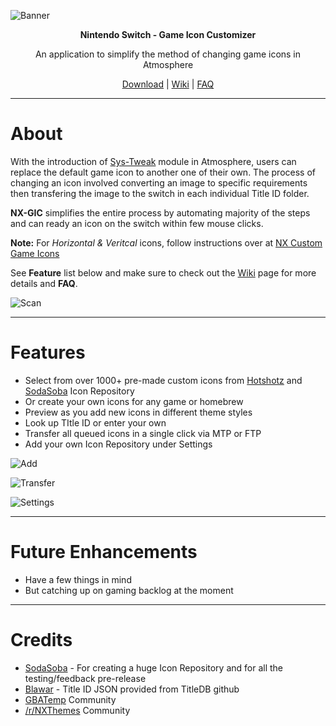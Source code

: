 ![Banner](https://user-images.githubusercontent.com/7006684/110041558-44145a80-7d12-11eb-9bec-213305e9ed5a.png)
<p align="center"><b>Nintendo Switch - Game Icon Customizer</b></p>
<p align="center">An application to simplify the method of changing game icons in Atmosphere</p>

<p align="center">
  <a href="https://github.com/hotshotz79/NX-Game-Icon-Customizer/releases">Download</a> | 
  <a href="https://github.com/hotshotz79/NX-Game-Icon-Customizer/wiki">Wiki</a> | 
  <a href="https://github.com/hotshotz79/NX-Game-Icon-Customizer/wiki/FAQ-Troubleshoot">FAQ</a> 
</p>

____

# About

With the introduction of [Sys-Tweak](https://gbatemp.net/threads/custom-game-icons-tutorial-and-sharing-hub-no-forwarders.574675/) module in Atmosphere, users can replace the default game icon to another one of their own. The process of changing an icon involved converting an image to specific requirements then transfering the image to the switch in each individual Title ID folder.

**NX-GIC** simplifies the entire process by automating majority of the steps and can ready an icon on the switch within few mouse clicks. 

**Note:** For *Horizontal & Veritcal* icons, follow instructions over at [NX Custom Game Icons](https://github.com/hotshotz79/NX-Custom-Game-Icons)

See **Feature** list below and make sure to check out the [Wiki](https://github.com/hotshotz79/NX-Game-Icon-Customizer/wiki) page for more details and **FAQ**.

![Scan](https://user-images.githubusercontent.com/7006684/110041559-44145a80-7d12-11eb-9a2b-f8f971645115.PNG)

____

# Features

* Select from over 1000+ pre-made custom icons from [Hotshotz](https://github.com/hotshotz79/NX-Custom-Game-Icons) and [SodaSoba](https://github.com/sodasoba1/NSW-Custom-Game-Icons) Icon Repository
* Or create your own icons for any game or homebrew
* Preview as you add new icons in different theme styles
* Look up TItle ID or enter your own
* Transfer all queued icons in a single click via MTP or FTP
* Add your own Icon Repository under Settings

![Add](https://user-images.githubusercontent.com/7006684/110041564-44acf100-7d12-11eb-8574-180931cbdebf.PNG)

![Transfer](https://user-images.githubusercontent.com/7006684/110041561-44acf100-7d12-11eb-8b73-445575278692.PNG)

![Settings](https://user-images.githubusercontent.com/7006684/110041560-44145a80-7d12-11eb-98e5-a77b05aa9763.PNG)

____

# Future Enhancements

* Have a few things in mind
* But catching up on gaming backlog at the moment
____

# Credits

* [SodaSoba](https://github.com/sodasoba1/NSW-Custom-Game-Icons) - For creating a huge Icon Repository and for all the testing/feedback pre-release
* [Blawar](https://github.com/blawar/titledb) - Title ID JSON provided from TitleDB github
* [GBATemp](https://gbatemp.net/threads/custom-game-icons-tutorial-and-sharing-hub-no-forwarders.574675/) Community
* [/r/NXThemes](https://old.reddit.com/r/NXThemes/) Community
